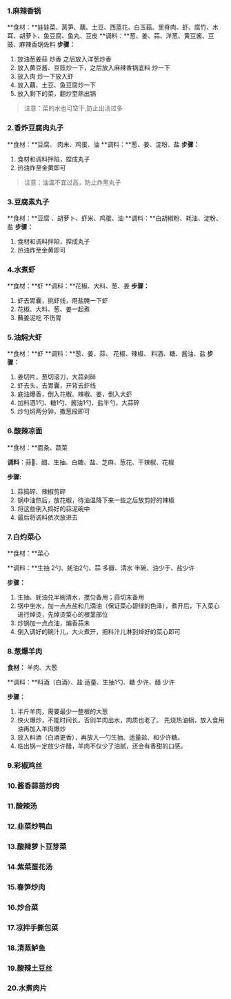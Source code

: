 ### 1.麻辣香锅

**食材：**娃娃菜、莴笋、藕、土豆、西蓝花、白玉菇、里脊肉、虾、腐竹、木耳、胡萝卜、鱼豆腐、鱼丸、豆皮
**调料：**葱、姜、蒜、洋葱、黄豆酱、豆豉、麻辣香锅佐料
**步骤：**

1. 放油葱姜蒜 炒香 之后放入洋葱炒香      
2. 放入黄豆酱、豆豉炒一下，之后放入麻辣香锅底料 炒一下     
3. 放入肉 炒一下放入虾      
4. 放入藕、土豆、鱼豆腐炒一下      
5. 放入剩下的菜，翻炒至熟出锅

> 注意：菜的水也可空干,防止出汤过多



### 2.香炸豆腐肉丸子

**食材：**豆腐、 肉末、鸡蛋、油
**调料：**葱、姜、淀粉、盐
**步骤：**

1. 食材和调料拌陷，捏成丸子     
2.  热油炸至金黄即可

> 注意：油温不宜过高，防止炸黑丸子

### 3.豆腐素丸子

**食材：**豆腐 、胡萝卜、虾米、鸡蛋、油
**调料：**白胡椒粉、耗油、淀粉、盐
**步骤：**

1. 食材和调料拌陷，捏成丸子      
2. 热油炸至金黄即可



### 4.水煮虾

**食材：**虾
**调料：**花椒、大料、葱、姜
**步骤：**

1. 虾去胃囊，挑虾线，用盐腌一下虾      
2. 花椒、大料、葱、姜一起煮      
3. 蘸姜泥吃 不伤胃

### 5.油焖大虾

**食材：**虾
**调料：**葱、姜、蒜、  花椒、辣椒、  料酒、糖、酱油、盐
**步骤：**

1. 姜切片，葱切滚刀，大蒜剁碎    
2. 虾去头，去胃囊，开背去虾线       
3. 底油爆香，倒入花椒、辣椒、姜，倒入大虾      
4. 加料酒1勺、糖1勺、酱油1勺、盐半勺，大蒜碎     
5. 炒匀焖两分钟，撒葱段即可

### 6.酸辣凉面

**食材：**面条、蔬菜

**调料**：蒜🧄、醋、生抽、白糖、盐、芝麻、葱花、干辣椒、花椒

**步骤:**

1. 蒜捣碎、辣椒剪碎
2. 锅中油热后，放花椒，待油温降下来一些之后放剪好的辣椒
3. 将这些倒入捣好的蒜泥碗中
4. 最后将调料依次放进去

### 7.白灼菜心

**食材：**菜心

**调料：**生抽 2勺、蚝油2勺、蒜 多瓣、清水 半碗、油少于、盐少许

**步骤：**

1. 生抽、蚝油兑半碗清水，搅匀备用；蒜切末备用
2. 锅中坐水，加一点点盐和几滴油（保证菜心碧绿的色泽），煮开后，下入菜心进行焯烫，先焯烫菜心的根茎部位
3. 炒锅加一点点油，煸香蒜末
4. 倒入调好的碗汁儿，大火煮开，把料汁儿淋到焯好的菜心即可

### 8.葱爆羊肉

**食材：** 羊肉、大葱

**调料：**料酒（白酒）、盐 适量、生抽1勺、糖 少许、醋 少许

**步骤：**

1. 半斤羊肉，需要最少一整根的大葱
2. 快火爆炒，不能时间长。否则羊肉出水，肉质也老了。 先烧热油锅，放入食用油再加入羊肉爆炒
3. 放入料酒（白酒更香），再放入一勺生抽、适量盐、和少许糖。
4. 临出锅一定放少许醋，羊肉不仅少了油腻，还会有香甜的口感。

### 9.彩椒鸡丝

### 10.酱香蒜苗炒肉

### 11.酸辣汤

### 12.韭菜炒鸭血

### 13.酸辣萝卜豆芽菜

### 14.紫菜蛋花汤

### 15.春笋炒肉

### 16.炒合菜

### 17.凉拌手撕包菜

### 18.清蒸鲈鱼

### 19.酸辣土豆丝

### 20.水煮肉片



























































